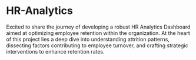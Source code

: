 # HR-Analytics
Excited to share the journey of developing a robust HR Analytics Dashboard aimed at optimizing employee retention within the organization. At the heart of this project lies a deep dive into understanding attrition patterns, dissecting factors contributing to employee turnover, and crafting strategic interventions to enhance retention rates.
